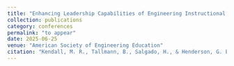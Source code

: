 ```yaml
---
title: "Enhancing Leadership Capabilities of Engineering Instructional Faculty Through an ICVF-Based Reflection Activity"
collection: publications
category: conferences
permalink: "to appear"
date: 2025-06-25
venue: "American Society of Engineering Education"
citation: "Kendall, M. R., Tallmann, B., Salgado, H., & Henderson, G. Enhancing Leadership Capabilities of Engineering Instructional Faculty Through an ICVF-Based Reflection Activity 2025 ASEE Annual Conference & Exposition Proceedings. 2025 ASEE Annual Conference & Exposition, Montreal, CA."
---
```



